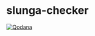 # slunga-checker

[![Qodana](https://github.com/FrancescoPessina/slunga-checker/actions/workflows/code_quality.yml/badge.svg)](https://github.com/FrancescoPessina/slunga-checker/actions/workflows/code_quality.yml)
